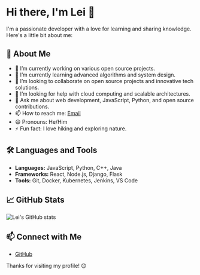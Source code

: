 # Hi there, I'm Lei 👋

I'm a passionate developer with a love for learning and sharing knowledge. Here's a little bit about me:

## 🚀 About Me
- 🔭 I’m currently working on various open source projects.
- 🌱 I’m currently learning advanced algorithms and system design.
- 👯 I’m looking to collaborate on open source projects and innovative tech solutions.
- 🤔 I’m looking for help with cloud computing and scalable architectures.
- 💬 Ask me about web development, JavaScript, Python, and open source contributions.
- 📫 How to reach me: [Email](phylei1234@gmail.com)
- 😄 Pronouns: He/Him
- ⚡ Fun fact: I love hiking and exploring nature.

## 🛠️ Languages and Tools
- **Languages:** JavaScript, Python, C++, Java
- **Frameworks:** React, Node.js, Django, Flask
- **Tools:** Git, Docker, Kubernetes, Jenkins, VS Code

## 📈 GitHub Stats
![Lei's GitHub stats](https://github-readme-stats.vercel.app/api?username=phy-lei&show_icons=true&theme=radical)

## 📫 Connect with Me
- [GitHub](https://github.com/phy-lei)

Thanks for visiting my profile! 😊
